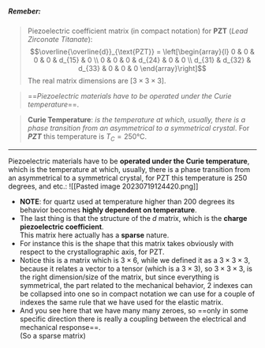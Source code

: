 ##### ***Remeber***:

> Piezoelectric coefficient matrix (in compact notation) for **PZT** (_Lead Zirconate Titanate_):$$\overline{\overline{d}}_{\text{PZT}} = \left[\begin{array}{l} 0 & 0 & 0 & 0 & d_{15} & 0 \\ 0 & 0 & 0 & d_{24} & 0 & 0 \\ d_{31} & d_{32} & d_{33} &  0 & 0 & 0 \end{array}\right]$$The real matrix dimensions are $[3 \times 3 \times 3]$.

>==_Piezoelectric materials have to be operated under the Curie temperature_==.

> **Curie Temperature**: _is the temperature at which, usually, there is a phase transition from an asymmetrical to a symmetrical crystal_.
> For ***PZT*** this temperature is $T_C = 250°\text{C}$.

---

Piezoelectric materials have to be **operated under the Curie temperature**, which is the temperature at which, usually, there is a phase transition from an asymmetrical to a symmetrical crystal, for PZT this temperature is 250 degrees, and etc.:
![[Pasted image 20230719124420.png]]
- **NOTE**: for quartz used at temperature higher than $200$ degrees its behavior becomes **highly dependent on temperature**.
- The last thing is that the structure of the $d$ matrix, which is the **charge piezoelectric coefficient**.<br>This matrix here actually has a **sparse** nature.
- For instance this is the shape that this matrix takes obviously with respect to the crystallographic axis, for PZT.
- Notice this is a matrix which is $3 \times 6$, while we defined it as a $3 \times 3 \times 3$, because it relates a vector to a tensor (which is a $3 \times 3$), so $3 \times 3 \times 3$, is the right dimension/size of the matrix, but since everything is symmetrical, the part related to the mechanical behavior, 2 indexes can be collapsed into one so in compact notation we can use for a couple of indexes the same rule that we have used for the elastic matrix.
- And you see here that we have many many zeroes, so ==only in some specific direction there is really a coupling between the electrical and mechanical response==.<br>(So a sparse matrix)
